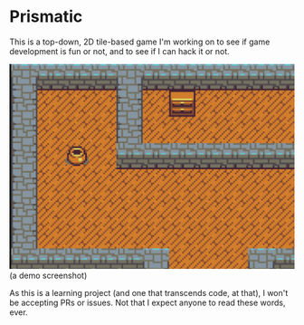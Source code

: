 Prismatic
=========

This is a top-down, 2D tile-based game I'm working on to see if
game development is fun or not, and to see if I can hack it or
not.

![Demo Screenshot](screens/first.png)
(a demo screenshot)

As this is a learning project (and one that transcends code, at
that), I won't be accepting PRs or issues.  Not that I expect
anyone to read these words, ever.
